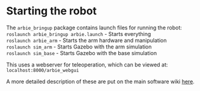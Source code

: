# Starting the robot

The `arbie_bringup` package contains launch files for running the robot:  
`roslaunch arbie_bringup arbie.launch` - Starts everything  
`roslaunch arbie_arm` - Starts the arm hardware and manipulation  
`roslaunch sim_arm` - Starts Gazebo with the arm simulation  
`roslaunch sim_base` - Starts Gazebo with the base simulation  

This uses a webserver for teleoperation, which can be viewed at:  
`localhost:8000/arbie_webgui`

A more detailed description of these are put on the main software wiki [here](https://gitlab.developers.cam.ac.uk/curobotics/rescue-major/rescue-major-main/-/wikis/MK.III/Software-interface-and-ROS).
